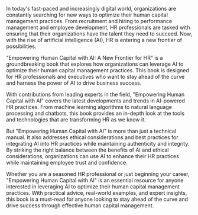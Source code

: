 In today's fast-paced and increasingly digital world, organizations are constantly searching for new ways to optimize their human capital management practices. From recruitment and hiring to performance management and employee development, HR professionals are tasked with ensuring that their organizations have the talent they need to succeed. Now, with the rise of artificial intelligence (AI), HR is entering a new frontier of possibilities.

"Empowering Human Capital with AI: A New Frontier for HR" is a groundbreaking book that explores how organizations can leverage AI to optimize their human capital management practices. This book is designed for HR professionals and executives who want to stay ahead of the curve and harness the power of AI to drive business success.

With contributions from leading experts in the field, "Empowering Human Capital with AI" covers the latest developments and trends in AI-powered HR practices. From machine learning algorithms to natural language processing and chatbots, this book provides an in-depth look at the tools and technologies that are transforming HR as we know it.

But "Empowering Human Capital with AI" is more than just a technical manual. It also addresses ethical considerations and best practices for integrating AI into HR practices while maintaining authenticity and integrity. By striking the right balance between the benefits of AI and ethical considerations, organizations can use AI to enhance their HR practices while maintaining employee trust and confidence.

Whether you are a seasoned HR professional or just beginning your career, "Empowering Human Capital with AI" is an essential resource for anyone interested in leveraging AI to optimize their human capital management practices. With practical advice, real-world examples, and expert insights, this book is a must-read for anyone looking to stay ahead of the curve and drive success through effective human capital management.
